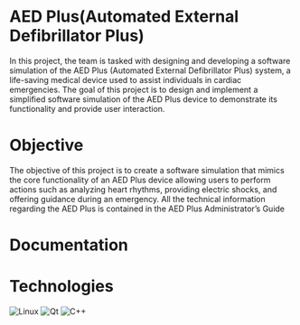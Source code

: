 # AED Plus(Automated External Defibrillator Plus)

In this project, the team is tasked with designing and developing a software
simulation of the AED Plus (Automated External Defibrillator Plus) system, a life-saving medical
device used to assist individuals in cardiac emergencies.
The goal of this project is to design and implement a simplified software simulation of the AED
Plus device to demonstrate its functionality and provide user interaction.

<h1>Objective</h1>
The objective of this project is to create a software simulation that mimics the core
functionality of an AED Plus device allowing users to perform actions such as
analyzing heart rhythms, providing electric shocks, and offering guidance during an emergency.
All the technical information regarding the AED Plus is contained in the AED Plus
Administrator’s Guide

<h1>Documentation</h1>

<h1>Technologies</h1>

![Linux](https://img.shields.io/badge/Linux-FCC624?style=for-the-badge&logo=linux&logoColor=black)
![Qt](https://img.shields.io/badge/Qt-%23217346.svg?style=for-the-badge&logo=Qt&logoColor=white)
![C++](https://img.shields.io/badge/c++-%2300599C.svg?style=for-the-badge&logo=c%2B%2B&logoColor=white)
